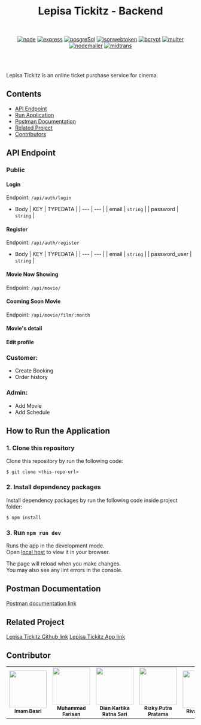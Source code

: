 # <div align="center">Lepisa Tickitz - Backend</div>

<br/>

<div align="center">

[![node](https://img.shields.io/npm/v/node?label=node)](https://nodejs.org/en/)
[![express](https://img.shields.io/npm/v/express?label=express)](https://www.npmjs.com/package/express)
[![posgreSql](https://img.shields.io/npm/v/postgresql?label=postgresql)](https://www.npmjs.com/package/pg)
[![jsonwebtoken](https://img.shields.io/npm/v/jsonwebtoken?label=jsonwebtoken)](https://www.npmjs.com/package/jsonwebtoken)
[![bcrypt](https://img.shields.io/npm/v/bcrypt?label=bcrypt)](https://www.npmjs.com/package/bcrypt)
[![multer](https://img.shields.io/npm/v/multer?label=multer)](https://www.npmjs.com/package/multer)
[![nodemailer](https://img.shields.io/npm/v/nodemailer?label=nodemailer)](https://www.npmjs.com/package/nodemailer)
[![midtrans](https://img.shields.io/npm/v/midtrans?label=midtrans)](https://www.npmjs.com/package/midtrans)


<br/>

</div>

<br/>

Lepisa Tickitz is an online ticket purchase service for cinema.

## Contents

- [API Endpoint](#api-endpoint)
- [Run Application](#run-application)
- [Postman Documentation](#postman-documentation)
- [Related Project](#related-project)
- [Contributors](#contributors)

## API Endpoint

### Public

#### Login

Endpoint: `/api/auth/login`

- Body
  | KEY | TYPEDATA |
  | --- | --- |
  | email | `string` |
  | password | `string` |

#### Register

Endpoint: `/api/auth/register`

- Body
  | KEY | TYPEDATA |
  | --- | --- |
  | email | `string` |
  | password_user | `string` |

#### Movie Now Showing

Endpoint: `/api/movie/`

#### Cooming Soon Movie

Endpoint: `/api/movie/film/:month`
  
#### Movie's detail

#### Edit profile

### Customer:

- Create Booking
- Order history

### Admin:

- Add Movie
- Add Schedule

## How to Run the Application

### 1. Clone this repository

Clone this repository by run the following code:

```
$ git clone <this-repo-url>
```

### 2. Install dependency packages

Install dependency packages by run the following code inside project folder:

```
$ npm install
```

### 3. Run `npm run dev`

Runs the app in the development mode.\
Open [local host](http://localhost:8080) to view it in your browser.

The page will reload when you make changes.\
You may also see any lint errors in the console.

## Postman Documentation

[Postman documentation link](https://documenter.getpostman.com/view/23804140/2s8YzL3kWx)

## Related Project

[Lepisa Tickitz Github link](https://github.com/farisan/lepisa-fe)
[Lepisa Tickitz App link](https://lepisa-fe.vercel.app/)

## Contributor
<center>
  <table>
    <tr>
      <td align="center">
        <a href="https://github.com/imbasri">
          <img width="100" ; src="/home/pratama/monlight-wallet/src/assets/gue.jpg" alt=""><br/>
          <sub><b>Imam Basri</b></sub>
        </a>
        </td>
        <td align="center">
        <a href="https://github.com/farisan">
          <img width="100" ; src="/home/pratama/monlight-wallet/src/assets/gue.jpg" alt=""><br/>
          <sub><b>Muhammad Farisan</b></sub>
        </a>
        </td>
        <td align="center">
        <a href="https://github.com/Diankrs30">
          <img width="100" ; src="/home/pratama/monlight-wallet/src/assets/gue.jpg" alt=""><br/>
          <sub><b>Dian Kartika Ratna Sari</b></sub>
        </a>
        </td>
        <td align="center">
        <a href="https://github.com/rzkiyprtm">
          <img width="100" ; src="/home/pratama/monlight-wallet/src/assets/gue.jpg" alt=""><br/>
          <sub><b>Rizky Putra Pratama</b></sub>
        </a>
        </td>
        <td align="center">
        <a href="https://github.com/rivalalfalah">
          <img width="100" ; src="/home/pratama/monlight-wallet/src/assets/gue.jpg" alt=""><br/>
          <sub><b>Rival Alfalah</b></sub>
        </a>
        </td>
  </table>
</center>


